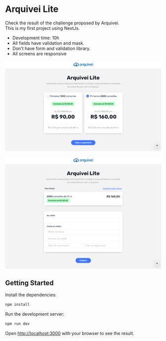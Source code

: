 # Arquivei Lite

Check the result of the challenge proposed by Arquivei.  
This is my first project using NextJs.  
* Development time: 10h
* All fields have validation and mask.
* Don't have form and validation library.
* All screens are responsive


![](./screens/home.png)

![](./screens/checkout.png)

## Getting Started

Install the dependencies:
```bash
npm install
```

Run the development server:
```bash
npm run dev
```

Open [http://localhost:3000](http://localhost:3000) with your browser to see the result.